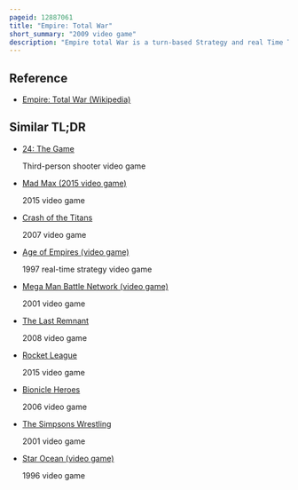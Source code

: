 ```yaml
---
pageid: 12887061
title: "Empire: Total War"
short_summary: "2009 video game"
description: "Empire total War is a turn-based Strategy and real Time Tactics video Game developed by creative Assembly and published by Sega. The fifth Installment in the Total War Series, the Game was released in 2009. The Game focusing on the early modern Period of the 18th Century was announced in august 2007 at the leipzig Games Convention. The macos Version of the Game was released on 10 June 2014 by feral Interactive. The linux Version was also released by feral Interactive on December 8 2014."
---
```


## Reference

- [Empire: Total War (Wikipedia)](https://en.wikipedia.org/?curid=12887061)

## Similar TL;DR

- [24: The Game](/tldr/en/24-the-game)

  Third-person shooter video game

- [Mad Max (2015 video game)](/tldr/en/mad-max-2015-video-game)

  2015 video game

- [Crash of the Titans](/tldr/en/crash-of-the-titans)

  2007 video game

- [Age of Empires (video game)](/tldr/en/age-of-empires-video-game)

  1997 real-time strategy video game

- [Mega Man Battle Network (video game)](/tldr/en/mega-man-battle-network-video-game)

  2001 video game

- [The Last Remnant](/tldr/en/the-last-remnant)

  2008 video game

- [Rocket League](/tldr/en/rocket-league)

  2015 video game

- [Bionicle Heroes](/tldr/en/bionicle-heroes)

  2006 video game

- [The Simpsons Wrestling](/tldr/en/the-simpsons-wrestling)

  2001 video game

- [Star Ocean (video game)](/tldr/en/star-ocean-video-game)

  1996 video game
